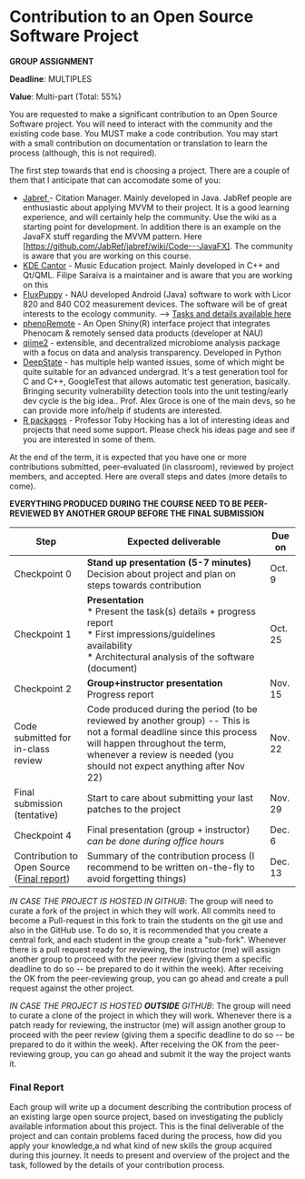 # Contribution to an Open Source Software Project

**GROUP ASSIGNMENT**

**Deadline**: MULTIPLES

**Value**: Multi-part (Total: 55%)

You are requested to make a significant contribution to an Open Source Software project. You will need to interact with the community and the existing code base. You MUST make a code contribution. You may start with a small contribution on documentation or translation to learn the process (although, this is not required).

The first step towards that end is choosing a project. There are a couple of them that I anticipate that can accomodate some of you:

* [Jabref ](http://www.github.com/Jabref/Jabref) - Citation Manager. Mainly developed in Java. JabRef people are enthusiastic about applying MVVM to their project. It is a good learning experience, and will certainly help the community. Use the wiki as a starting point for development. In addition there is an example on the JavaFX stuff regarding the MVVM pattern. Here [https://github.com/JabRef/jabref/wiki/Code---JavaFX]. The community is aware that you are working on this course.
* [KDE Cantor](https://edu.kde.org/cantor/) - Music Education project. Mainly developed in C++ and Qt/QML. Filipe Saraiva is a maintainer and is aware that you are working on this
* [FluxPuppy](https://github.com/bnasr/FluxPuppy) - NAU developed Android (Java) software to work with Licor 820 and 840 CO2 measurement devices. The software will be of great interests to the ecology community. --> [Tasks and details available here](assignments/FluxPuppy.md)
* [phenoRemote](https://github.com/katharynduffy/phenoRemote) - An Open Shiny(R) interface project that integrates Phenocam & remotely sensed data products (developer at NAU) 
* [qiime2](https://github.com/qiime2/qiime2) - extensible, and decentralized microbiome analysis package with a focus on data and analysis transparency. Developed in Python
* [DeepState](https://github.com/trailofbits/deepstate) - has multiple help wanted issues, some of which might be quite suitable for an advanced undergrad.  It's a test generation tool for C and C++, GoogleTest that allows automatic test generation, basically.  Bringing security vulnerability detection tools into the unit testing/early dev cycle is the big idea.. Prof. Alex Groce is one of the main devs, so he can provide more info/help if students are interested.
* [R packages](https://github.com/tdhock/oss-class-ideas) - Professor Toby Hocking has a lot of interesting ideas and projects that need some support. Please check his ideas page and see if you are interested in some of them.

At the end of the term, it is expected that you have one or more contributions submitted, peer-evaluated (in classroom), reviewed by project members, and accepted. Here are overall steps and dates (more details to come).

**EVERYTHING PRODUCED DURING THE COURSE NEED TO BE PEER-REVIEWED BY ANOTHER GROUP BEFORE THE FINAL SUBMISSION**

| Step                                                        | Expected deliverable                                         | Due on  |
| ----------------------------------------------------------- | ------------------------------------------------------------ | ------- |
| Checkpoint 0                                                | **Stand up presentation (5-7 minutes)**<br>Decision about project and plan on steps towards contribution | Oct. 9  |
| Checkpoint 1                                                | **Presentation<br>**\* Present the task(s) details + progress report<br>* First impressions/guidelines availability<br>* Architectural analysis of the software (document) | Oct. 25 |
| Checkpoint 2                                                | **Group+instructor presentation**<br>Progress report         | Nov. 15 |
| Code submitted for in-class review                          | Code produced during the period (to be reviewed by another group) -- This is not a formal deadline since this process will happen throughout the term, whenever a review is needed (you should not expect anything after Nov 22) | Nov. 22 |
| Final submission (tentative)                                | Start to care about submitting your last patches to the project | Nov. 29 |
| Checkpoint 4                                                | Final presentation (group + instructor)<br>*can be done during office hours* | Dec. 6  |
| Contribution to Open Source ([Final report](#Final-Report)) | Summary of the contribution process (I recommend to be written on-the-fly to avoid forgetting things) | Dec. 13 |

*IN CASE THE PROJECT IS HOSTED IN GITHUB*: The group will need to curate a fork of the project in which they will work. All commits need to become a Pull-request in this fork to train the students on the git use and also in the GitHub use. To do so, it is recommended that you create a central fork, and each student in the group create a "sub-fork". Whenever there is a pull request ready for reviewing, the instructor (me) will assign another group to proceed with the peer review (giving them a specific deadline to do so -- be prepared to do it within the week). After receiving the OK from the peer-reviewing group, you can go ahead and create a pull request against the other project.



*IN CASE THE PROJECT IS HOSTED **OUTSIDE** GITHUB*: The group will need to curate a clone of the project in which they will work.  Whenever there is a patch ready for reviewing, the instructor (me) will assign another group to proceed with the peer review (giving them a specific deadline to do so -- be prepared to do it within the week). After receiving the OK from the peer-reviewing group, you can go ahead and submit it the way the project wants it.



### Final Report

Each group will write up a document describing the contribution process of an existing large open source project, based on investigating the publicly available information about this project. This is the final deliverable of the project and can contain problems faced during the process, how did you apply your knowledge,a nd what kind of new skills the group acquired during this journey. It needs to present and overview of the project and the task, followed by the details of your contribution process.
